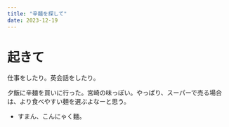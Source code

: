 ```yaml
---
title: "辛麺を探して"
date: 2023-12-19
---
```


# 起きて
仕事をしたり。英会話をしたり。

夕飯に辛麺を買いに行った。宮崎の味っぽい。やっぱり、スーパーで売る場合は、より食べやすい麺を選ぶよなーと思う。
- すまん、こんにゃく麵。